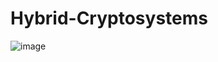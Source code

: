 # Hybrid-Cryptosystems

![image](https://user-images.githubusercontent.com/55573209/77864203-ee276080-71ec-11ea-8743-2b6d2a362804.png)
